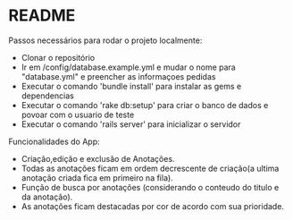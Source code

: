 # README

Passos necessários para rodar o projeto localmente:

* Clonar o repositório
* Ir em /config/database.example.yml e mudar o nome para "database.yml" e preencher as informaçoes pedidas
* Executar o comando 'bundle install' para instalar as gems e dependencias
* Executar o comando 'rake db:setup' para criar o banco de dados e povoar com o usuario de teste
* Executar o comando 'rails server' para inicializar o servidor


Funcionalidades do App:
* Criação,edição e exclusão de Anotações.
* Todas as anotações ficam em ordem decrescente de criação(a ultima anotação criada fica em primeiro na fila).
* Função de busca por anotações (considerando o conteudo do titulo e da anotação).
* As anotações ficam destacadas por cor de acordo com sua prioridade.